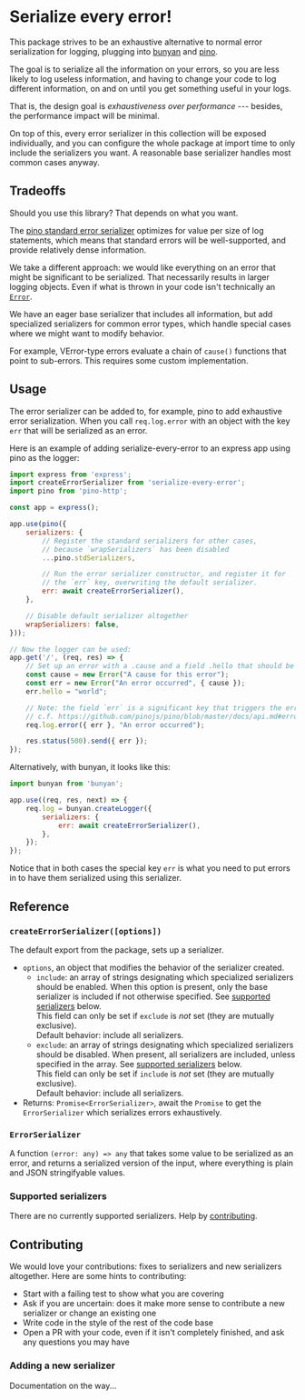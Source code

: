 Serialize every error!
======================

This package strives to be an exhaustive alternative to normal error serialization for logging, plugging into [bunyan](https://npmjs.com/package/bunyan) and [pino](https://npmjs.com/package/pino).

The goal is to serialize all the information on your errors, so you are less likely to log useless information, and having to change your code to log different information, on and on until you get something useful in your logs.

That is, the design goal is *exhaustiveness over performance* --- besides, the performance impact will be minimal.

On top of this, every error serializer in this collection will be exposed individually, and you can configure the whole package at import time to only include the serializers you want. A reasonable base serializer handles most common cases anyway.

Tradeoffs
---------

Should you use this library? That depends on what you want.

The [pino standard error serializer](https://www.npmjs.com/package/pino-std-serializers#user-content-exportserrerror) optimizes for value per size of log statements, which means that standard errors will be well-supported, and provide relatively dense information.

We take a different approach: we would like everything on an error that might be significant to be serialized. That necessarily results in larger logging objects. Even if what is thrown in your code isn't technically an [`Error`](https://developer.mozilla.org/en-US/docs/Web/JavaScript/Reference/Global_Objects/Error).

We have an eager base serializer that includes all information, but add specialized serializers for common error types<!-- (for example, [VError](./serializers/verror.js), [axios](./serializers/axios.js))-->, which handle special cases where we might want to modify behavior.

For example, VError-type errors evaluate a chain of `cause()` functions that point to sub-errors. This requires some custom implementation.

Usage
-----

The error serializer can be added to, for example, pino to add exhaustive error serialization. When you call `req.log.error` with an object with the key `err` that will be serialized as an error.

Here is an example of adding serialize-every-error to an express app using pino as the logger:

```js
import express from 'express';
import createErrorSerializer from 'serialize-every-error';
import pino from 'pino-http';

const app = express();

app.use(pino({
    serializers: {
        // Register the standard serializers for other cases,
        // because `wrapSerializers` has been disabled
        ...pino.stdSerializers,

        // Run the error serializer constructor, and register it for
        // the `err` key, overwriting the default serializer.
        err: await createErrorSerializer(),
    },

    // Disable default serializer altogether
    wrapSerializers: false,
}));

// Now the logger can be used:
app.get('/', (req, res) => {
    // Set up an error with a .cause and a field .hello that should be serialized
    const cause = new Error("A cause for this error");
    const err = new Error("An error occurred", { cause });
    err.hello = "world";

    // Note: the field `err` is a significant key that triggers the error serializer,
    // c.f. https://github.com/pinojs/pino/blob/master/docs/api.md#errors
    req.log.error({ err }, "An error occurred");

    res.status(500).send({ err });
});
```

Alternatively, with bunyan, it looks like this:

```js
import bunyan from 'bunyan';

app.use((req, res, next) => {
    req.log = bunyan.createLogger({
        serializers: {
            err: await createErrorSerializer(),
        },
    });
});
```

Notice that in both cases the special key `err` is what you need to put errors in to have them serialized using this serializer.

Reference
---------

### `createErrorSerializer([options])`

The default export from the package, sets up a serializer.

- `options`, an object that modifies the behavior of the serializer created.
  - `include`: an array of strings designating which specialized serializers should be enabled. When this option is present, only the base serializer is included if not otherwise specified. See [supported serializers](#Supported-serializers) below.  
    This field can only be set if `exclude` is *not* set (they are mutually exclusive).  
    Default behavior: include all serializers.
  - `exclude`: an array of strings designating which specialized serializers should be disabled. When present, all serializers are included, unless specified in the array. See [supported serializers](#Supported-serializers) below.  
    This field can only be set if `include` is *not* set (they are mutually exclusive).  
    Default behavior: include all serializers.
- Returns: `Promise<ErrorSerializer>`, await the `Promise` to get the `ErrorSerializer` which serializes errors exhaustively.

### `ErrorSerializer`

A function `(error: any) => any` that takes some value to be serialized as an error, and returns a serialized version of the input, where everything is plain and JSON stringifyable values.

### Supported serializers

There are no currently supported serializers. Help by [contributing](#contributing).

Contributing
------------

We would love your contributions: fixes to serializers and new serializers altogether. Here are some hints to contributing:

- Start with a failing test to show what you are covering
- Ask if you are uncertain: does it make more sense to contribute a new serializer or change an existing one
- Write code in the style of the rest of the code base
- Open a PR with your code, even if it isn't completely finished, and ask any questions you may have

### Adding a new serializer

Documentation on the way...
